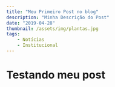 ```yaml
---
title: "Meu Primeiro Post no blog"
description: "Minha Descrição do Post"
date: "2019-04-28"
thumbnail: /assets/img/plantas.jpg
tags: 
    - Notícias
    - Institucional
---
```


# Testando meu post

